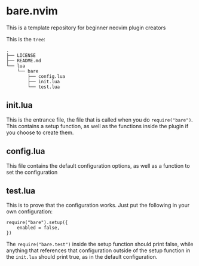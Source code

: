 # bare.nvim
This is a template repository for beginner neovim plugin creators

This is the `tree`:
```
.
├── LICENSE
├── README.md
└── lua
    └── bare
        ├── config.lua
        ├── init.lua
        └── test.lua
```

## init.lua
This is the entrance file, the file that is called when you do `require("bare")`. This contains a setup function, as well as the functions inside the plugin if you choose to create them.

## config.lua
This file contains the default configuration options, as well as a function to set the configuration

## test.lua
This is to prove that the configuration works. Just put the following in your own configuration:

```
require("bare").setup({
	enabled = false,
})
```
The `require("bare.test")` inside the setup function should print false, while anything that references that configuration outside of the setup function in the `init.lua` should print true, as in the default configuration.
